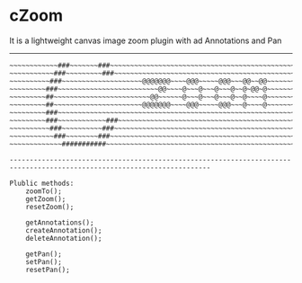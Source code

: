 cZoom
=====

It is a lightweight canvas image zoom plugin with ad Annotations and Pan



------------------------------------------------------------------------------------------------------------------------

~~~~~~~~~~~~~~#########~~~~~~~~~~~~~~~~~~~~~~~~~~~~~~~~~~~~~~~~~~~~~~~~~
~~~~~~~~~~~~###~~~~~~~###~~~~~~~~~~~~~~~~~~~~~~~~~~~~~~~~~~~~~~~~~~~~~~~
~~~~~~~~~~~###~~~~~~~~~###~~~~~~~~~~~~~~~~~~~~~~~~~~~~~~~~~~~~~~~~~~~~~~
~~~~~~~~~~###~~~~~~~~~~~~~~~~~~~~@@@@@@@~~~~@@@~~~~~@@@~~~@@~~@@~~~~~~~~
~~~~~~~~~###~~~~~~~~~~~~~~~~~~~~~~~~~@@~~~~@~~~@~~~@~~~@~~@~@@~@~~~~~~~~
~~~~~~~~~##~~~~~~~~~~~~~~~~~~~~~~~~@@~~~~~~@~~~@~~~@~~~@~~@~~~~@~~~~~~~~
~~~~~~~~~##~~~~~~~~~~~~~~~~~~~~~~@@@@@@@~~~~@@@~~~~~@@@~~~@~~~~@~~~~~~~~
~~~~~~~~~###~~~~~~~~~~~~~~~~~~~~~~~~~~~~~~~~~~~~~~~~~~~~~~~~~~~~~~~~~~~~
~~~~~~~~~###~~~~~~~~~~~~###~~~~~~~~~~~~~~~~~~~~~~~~~~~~~~~~~~~~~~~~~~~~~
~~~~~~~~~~###~~~~~~~~~~###~~~~~~~~~~~~~~~~~~~~~~~~~~~~~~~~~~~~~~~~~~~~~~
~~~~~~~~~~~###~~~~~~~~###~~~~~~~~~~~~~~~~~~~~~~~~~~~~~~~~~~~~~~~~~~~~~~~
~~~~~~~~~~~~~###########~~~~~~~~~~~~~~~~~~~~~~~~~~~~~~~~~~~~~~~~~~~~~~~~

------------------------------------------------------------------------------------------------------------------------

Plublic methods:
	zoomTo();
	getZoom();
	resetZoom();	
	
	getAnnotations();
	createAnnotation();
	deleteAnnotation();
	
	getPan();
	setPan();
	resetPan();


